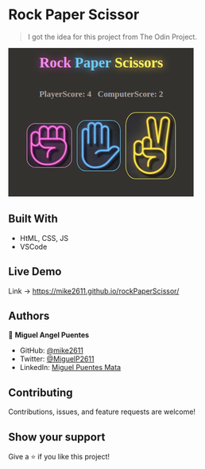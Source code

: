 

# Rock Paper Scissor

>  I got the idea for this project from The Odin Project.

![screenshot](images/screenshot.png)

 
## Built With

- HtML, CSS, JS
- VSCode

## Live Demo
Link -> https://mike2611.github.io/rockPaperScissor/

## Authors

👤 **Miguel Angel Puentes**
- GitHub: [@mike2611](https://github.com/mike2611)
- Twitter: [@MiguelP2611](https://twitter.com/MiguelP2611)
- LinkedIn: [Miguel Puentes Mata](https://linkedin.com/in/miguel-puentes-mata-90a562139/)

## Contributing

Contributions, issues, and feature requests are welcome!

## Show your support

Give a ⭐️ if you like this project!
